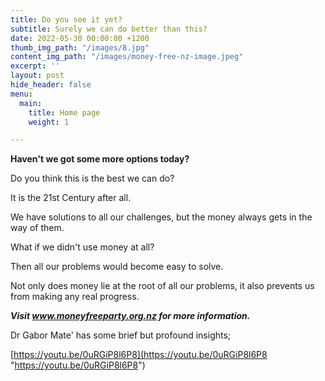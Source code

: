 ```yaml
---
title: Do you see it yet?
subtitle: Surely we can do better than this?
date: 2022-05-30 00:00:00 +1200
thumb_img_path: "/images/8.jpg"
content_img_path: "/images/money-free-nz-image.jpeg"
excerpt: ''
layout: post
hide_header: false
menu:
  main:
    title: Home page
    weight: 1

---
```

**Haven't we got some more options today?**

Do you think this is the best we can do?

It is the 21st Century after all.

We have solutions to all our challenges, but the money always gets in the way of them.

What if we didn't use money at all?

Then all our problems would become easy to solve.

Not only does money lie at the root of all our problems, it also prevents us from making any real progress.

**_Visit www.moneyfreeparty.org.nz for more information._**

Dr Gabor Mate' has some brief but profound insights;

[https://youtu.be/0uRGiP8l6P8](https://youtu.be/0uRGiP8l6P8 "https://youtu.be/0uRGiP8l6P8")